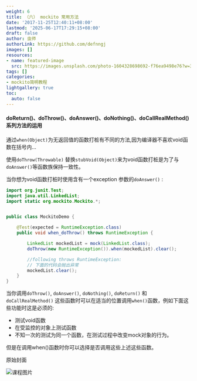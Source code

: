 ```yaml
---
weight: 6
title: （六） mockito 常用方法
date: '2017-11-25T12:40:11+08:00'
lastmod: '2025-06-17T17:29:15+08:00'
draft: false
author: 虫师
authorLink: https://github.com/defnngj
images: []
resources:
- name: featured-image
  src: https://images.unsplash.com/photo-1604328698692-f76ea9498e76?w=300
tags: []
categories:
- mockito简明教程
lightgallery: true
toc:
  auto: false
---
```




#### doReturn()、doThrow()、doAnswer()、doNothing()、doCallRealMethod()系列方法的运用

通过`when(Object)`为无返回值的函数打桩有不同的方法,因为编译器不喜欢void函数在括号内...

使用`doThrow(Throwable)` 替换`stubVoid(Object)`来为void函数打桩是为了与`doAnswer()`等函数族保持一致性。

当你想为void函数打桩时使用含有一个exception 参数的`doAnswer()` :

```Java
import org.junit.Test;
import java.util.LinkedList;
import static org.mockito.Mockito.*;


public class MockitoDemo {

    @Test(expected = RuntimeException.class)
    public void when_doThrow() throws RuntimeException {

        LinkedList mockedList = mock(LinkedList.class);
        doThrow(new RuntimeException()).when(mockedList).clear();

        //following throws RuntimeException:
        // 下面的代码会抛出异常
        mockedList.clear();
    }
}
```
当你调用`doThrow()`, `doAnswer()`, `doNothing()`, `doReturn()` 和 `doCallRealMethod()` 这些函数时可以在适当的位置调用`when()`函数，例如下面这些功能时这是必须的:

* 测试void函数
* 在受监控的对象上测试函数
* 不知一次的测试为同一个函数，在测试过程中改变mock对象的行为。

但是在调用when()函数时你可以选择是否调用这些上述这些函数。




原始封面

![课程图片](https://images.unsplash.com/photo-1604328698692-f76ea9498e76?w=300)

